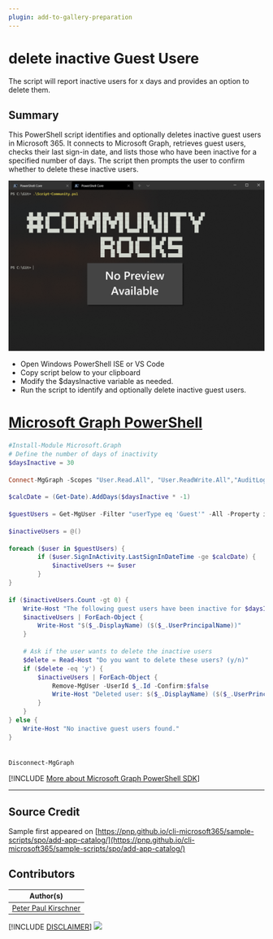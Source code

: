 ```yaml
---
plugin: add-to-gallery-preparation
---
```


# delete inactive Guest Usere

The script will report inactive users for x days and provides an option to delete them.


## Summary

This PowerShell script identifies and optionally deletes inactive guest users in Microsoft 365. It connects to Microsoft Graph, retrieves guest users, checks their last sign-in date, and lists those who have been inactive for a specified number of days. The script then prompts the user to confirm whether to delete these inactive users.

![Example Screenshot](assets/example.png)

- Open Windows PowerShell ISE or VS Code
- Copy script below to your clipboard
- Modify the $daysInactive variable as needed.
- Run the script to identify and optionally delete inactive guest users.

# [Microsoft Graph PowerShell](#tab/graphps)

```powershell
#Install-Module Microsoft.Graph
# Define the number of days of inactivity
$daysInactive = 30

Connect-MgGraph -Scopes "User.Read.All", "User.ReadWrite.All","AuditLog.Read.All"

$calcDate = (Get-Date).AddDays($daysInactive * -1)

$guestUsers = Get-MgUser -Filter "userType eq 'Guest'" -All -Property id,displayName,mail,signInActivity,UserPrincipalName

$inactiveUsers = @()

foreach ($user in $guestUsers) {
        if ($user.SignInActivity.LastSignInDateTime -ge $calcDate) {
            $inactiveUsers += $user
        }
}

if ($inactiveUsers.Count -gt 0) {
    Write-Host "The following guest users have been inactive for $daysInactive days or more:"
    $inactiveUsers | ForEach-Object {
        Write-Host "$($_.DisplayName) ($($_.UserPrincipalName))"
    }

    # Ask if the user wants to delete the inactive users
    $delete = Read-Host "Do you want to delete these users? (y/n)"
    if ($delete -eq 'y') {
        $inactiveUsers | ForEach-Object {
            Remove-MgUser -UserId $_.Id -Confirm:$false
            Write-Host "Deleted user: $($_.DisplayName) ($($_.UserPrincipalName))"
        }
    }
} else {
    Write-Host "No inactive guest users found."
}


Disconnect-MgGraph
```
[!INCLUDE [More about Microsoft Graph PowerShell SDK](../../docfx/includes/MORE-GRAPHSDK.md)]


***


## Source Credit

Sample first appeared on [https://pnp.github.io/cli-microsoft365/sample-scripts/spo/add-app-catalog/](https://pnp.github.io/cli-microsoft365/sample-scripts/spo/add-app-catalog/)

## Contributors

| Author(s) |
|-----------|
| [Peter Paul Kirschner](https://github.com/petkir) |


[!INCLUDE [DISCLAIMER](../../docfx/includes/DISCLAIMER.md)]
<img src="https://m365-visitor-stats.azurewebsites.net/script-samples/scripts/aad-inactive-guest-delete" aria-hidden="true" />